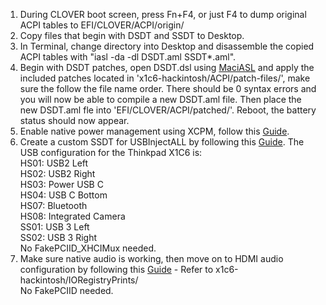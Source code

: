 1. During CLOVER boot screen, press Fn+F4, or just F4 to dump original ACPI tables to EFI/CLOVER/ACPI/origin/  
2. Copy files that begin with DSDT and SSDT to Desktop.  
3. In Terminal, change directory into Desktop and disassemble the copied ACPI tables with "iasl -da -dl DSDT.aml SSDT*.aml".  
4. Begin with DSDT patches, open DSDT.dsl using [MaciASL](https://github.com/acidanthera/MaciASL/releases) and apply the included patches located in 'x1c6-hackintosh/ACPI/patch-files/', make sure the follow the file name order. There should be 0 syntax errors and you will now be able to compile a new DSDT.aml file. Then place the new DSDT.aml fle into 'EFI/CLOVER/ACPI/patched/'. Reboot, the battery status should now appear.  
5. Enable native power management using XCPM, follow this [Guide](https://www.tonymacx86.com/threads/guide-native-power-management-for-laptops.175801/).  
6. Create a custom SSDT for USBInjectALL by following this [Guide](https://www.tonymacx86.com/threads/guide-creating-a-custom-ssdt-for-usbinjectall-kext.211311/). The USB configuration for the Thinkpad X1C6 is:  
            HS01: USB2 Left  
            HS02: USB2 Right  
            HS03: Power USB C  
            HS04: USB C Bottom  
            HS07: Bluetooth  
            HS08: Integrated Camera  
            SS01: USB 3 Left  
            SS02: USB 3 Right  
            No FakePCIID_XHCIMux needed.  
7. Make sure native audio is working, then move on to HDMI audio configuration by following this [Guide](https://www.tonymacx86.com/threads/guide-intel-igpu-hdmi-dp-audio-sandy-ivy-haswell-broadwell-skylake.189495/) - Refer to x1c6-hackintosh/IORegistryPrints/  
            No FakePCIID needed.  
